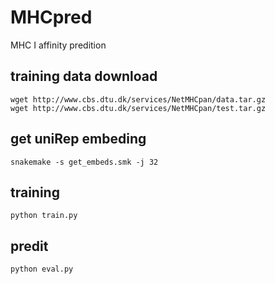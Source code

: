 # MHCpred

MHC I affinity predition


## training data download

```shell
wget http://www.cbs.dtu.dk/services/NetMHCpan/data.tar.gz
wget http://www.cbs.dtu.dk/services/NetMHCpan/test.tar.gz
```

## get uniRep embeding
```
snakemake -s get_embeds.smk -j 32
```

## training
```shell
python train.py 
```

## predit
```shell
python eval.py
```